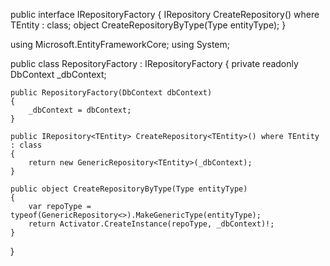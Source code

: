 public interface IRepositoryFactory
{
    IRepository<TEntity> CreateRepository<TEntity>() where TEntity : class;
    object CreateRepositoryByType(Type entityType);
}



using Microsoft.EntityFrameworkCore;
using System;

public class RepositoryFactory : IRepositoryFactory
{
    private readonly DbContext _dbContext;

    public RepositoryFactory(DbContext dbContext)
    {
        _dbContext = dbContext;
    }

    public IRepository<TEntity> CreateRepository<TEntity>() where TEntity : class
    {
        return new GenericRepository<TEntity>(_dbContext);
    }

    public object CreateRepositoryByType(Type entityType)
    {
        var repoType = typeof(GenericRepository<>).MakeGenericType(entityType);
        return Activator.CreateInstance(repoType, _dbContext)!;
    }
}